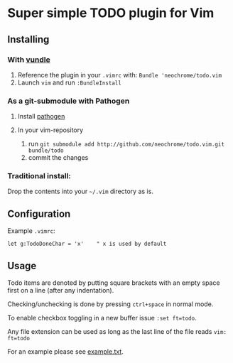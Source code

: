 Super simple TODO plugin for Vim
================================

Installing
----------
### With [vundle](https://github.com/gmarik/vundle)
1. Reference the plugin in your `.vimrc` with: `Bundle 'neochrome/todo.vim`
2. Launch `vim` and run `:BundleInstall`

### As a git-submodule with Pathogen
1. Install [pathogen](https://github.com/tpope/vim-pathogen)

2. In your vim-repository
	1. run `git submodule add http://github.com/neochrome/todo.vim.git bundle/todo`
	2. commit the changes

### Traditional install:
Drop the contents into your `~/.vim` directory as is.

Configuration
-------------
Example `.vimrc`:

    let g:TodoDoneChar = 'x'	" x is used by default

Usage
-----
Todo items are denoted by putting square brackets with an empty space first on a line (after any indentation).

Checking/unchecking is done by pressing `ctrl+space` in normal mode.

To enable checkbox toggling in a new buffer issue `:set ft=todo`.

Any file extension can be used as long as the last line of the file reads
`vim: ft=todo`

For an example please see [example.txt](todo.vim/blob/master/example.txt).
